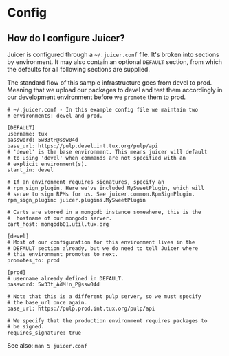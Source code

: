 # Config

## How do I configure Juicer?

Juicer is configured through a `~/.juicer.conf` file. It's broken into
sections by environment. It may also contain an optional `DEFAULT`
section, from which the defaults for all following sections are
supplied.

The standard flow of this sample infrastructure goes from devel to
prod. Meaning that we upload our packages to devel and test them
accordingly in our development environment before we `promote` them to
prod.

    # ~/.juicer.conf - In this example config file we maintain two
    # environments: devel and prod.

    [DEFAULT]
    username: tux
    password: 5w33tP@ssw04d
    base_url: https://pulp.devel.int.tux.org/pulp/api
    # 'devel' is the base environment. This means juicer will default
    # to using 'devel' when commands are not specified with an
    # explicit environment(s).
    start_in: devel

    # If an environment requires signatures, specify an
    # rpm_sign_plugin. Here we've included MySweetPlugin, which will
    # serve to sign RPMs for us. See juicer.common.RpmSignPlugin.
    rpm_sign_plugin: juicer.plugins.MySweetPlugin

    # Carts are stored in a mongodb instance somewhere, this is the
    #  hostname of our mongodb server.
    cart_host: mongodb01.util.tux.org

    [devel]
    # Most of our configuration for this environment lives in the
    # DEFAULT section already, but we do need to tell Juicer where
    # this environment promotes to next.
    promotes_to: prod

    [prod]
    # username already defined in DEFAULT.
    password: 5w33t_AdM!n_P@ssw04d

    # Note that this is a different pulp server, so we must specify
    # the base_url once again.
    base_url: https://pulp.prod.int.tux.org/pulp/api

    # We specify that the production environment requires packages to
    # be signed.
    requires_signature: true

See also: `man 5 juicer.conf`
